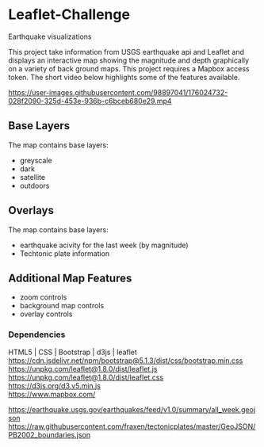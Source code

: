 # Leaflet-Challenge
Earthquake visualizations

This project take information from USGS earthquake api and Leaflet and displays an interactive map showing the magnitude and depth graphically on a variety of back ground maps. This project requires a Mapbox access token. The short video below highlights some of the features available. 




https://user-images.githubusercontent.com/98897041/176024732-028f2090-325d-453e-936b-c6bceb680e29.mp4




## Base Layers

The map contains base layers:
  * greyscale
  * dark
  * satellite
  * outdoors


## Overlays 

The map contains base layers:
  * earthquake acivity for the last week (by magnitude)
  * Techtonic plate information 

## Additional Map Features 

  * zoom controls 
  * background map controls
  * overlay controls

### Dependencies
HTML5 | CSS | Bootstrap | d3js | leaflet  
https://cdn.jsdelivr.net/npm/bootstrap@5.1.3/dist/css/bootstrap.min.css  
https://unpkg.com/leaflet@1.8.0/dist/leaflet.js   
https://unpkg.com/leaflet@1.8.0/dist/leaflet.css  
https://d3js.org/d3.v5.min.js  
https://www.mapbox.com/  

https://earthquake.usgs.gov/earthquakes/feed/v1.0/summary/all_week.geojson  
https://raw.githubusercontent.com/fraxen/tectonicplates/master/GeoJSON/PB2002_boundaries.json
